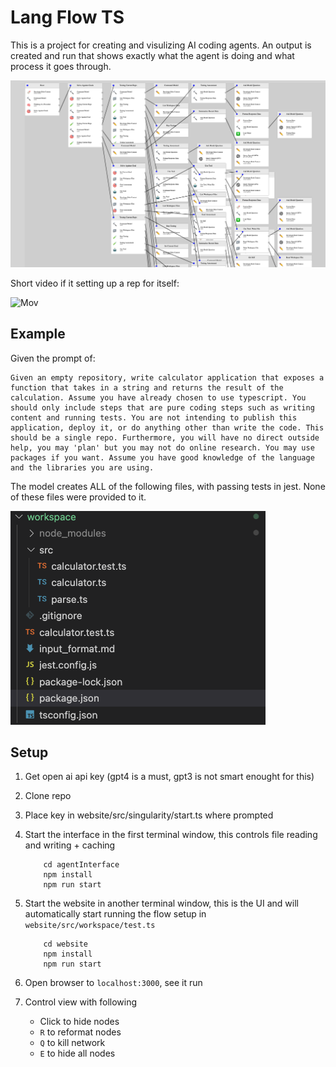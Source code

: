 # Lang Flow TS

This is a project for creating and visulizing AI coding agents. An output is created and run that shows exactly what the agent is doing and what process it goes through.

![Actions](./imgs/actions.png)


Short video if it setting up a rep for itself:

![Mov](./imgs/movie.gif)


## Example

Given the prompt of:

```
Given an empty repository, write calculator application that exposes a function that takes in a string and returns the result of the calculation. Assume you have already chosen to use typescript. You should only include steps that are pure coding steps such as writing content and running tests. You are not intending to publish this application, deploy it, or do anything other than write the code. This should be a single repo. Furthermore, you will have no direct outside help, you may 'plan' but you may not do online research. You may use packages if you want. Assume you have good knowledge of the language and the libraries you are using.
```

The model creates ALL of the following files, with passing tests in jest. None of these files were provided to it.

![Repo](./imgs/repo.png)

## Setup

1. Get open ai api key (gpt4 is a must, gpt3 is not smart enought for this)
2. Clone repo
3. Place key in website/src/singularity/start.ts where prompted
4. Start the interface in the first terminal window, this controls file reading and writing + caching

    ```
        cd agentInterface
        npm install
        npm run start
    ```

5. Start the website in another terminal window, this is the UI and will automatically start running the flow setup in `website/src/workspace/test.ts`

    ```
        cd website
        npm install
        npm run start
    ```

6. Open browser to `localhost:3000`, see it run
7. Control view with following

    - Click to hide nodes
    - `R` to reformat nodes
    - `Q` to kill network 
    - `E` to hide all nodes

